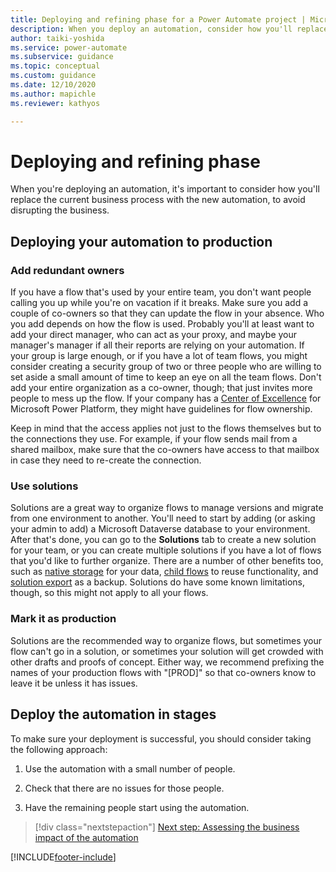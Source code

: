 ```yaml
---
title: Deploying and refining phase for a Power Automate project | Microsoft Docs
description: When you deploy an automation, consider how you'll replace the current business process with the new automation, to avoid disrupting the business.
author: taiki-yoshida
ms.service: power-automate
ms.subservice: guidance
ms.topic: conceptual
ms.custom: guidance
ms.date: 12/10/2020
ms.author: mapichle
ms.reviewer: kathyos

---
```


# Deploying and refining phase

When you're deploying an automation, it's important to consider how you'll
replace the current business process with the new automation, to avoid
disrupting the business.

## Deploying your automation to production

### Add redundant owners

If you have a flow that's used by your entire team, you don't want people
calling you up while you're on vacation if it breaks. Make sure you add a couple
of co-owners so that they can update the flow in your absence. Who you add
depends on how the flow is used. Probably you'll at least want to add your direct manager, who can
act as your proxy, and maybe your manager's manager if all their reports are
relying on your automation. If your group is large enough, or if you have a lot of team
flows, you might consider creating a security group of two or three people who are willing
to set aside a small amount of time to keep an eye on all the team flows. Don't
add your entire organization as a co-owner, though; that just invites more people to mess
up the flow. If your company has a [Center of Excellence](/power-platform/guidance/coe/starter-kit)
for Microsoft Power Platform, they might have guidelines for flow ownership.

Keep in mind that the access applies not just to the flows themselves but
to the connections they use. For example, if your flow sends mail from a shared
mailbox, make sure that the co-owners have access to that mailbox in case they
need to re-create the connection.

### Use solutions

Solutions are a great way to organize flows to manage versions and migrate from
one environment to another. You'll need to start by adding (or asking your admin
to add) a Microsoft Dataverse database to your environment. After that's done,
you can go to the **Solutions** tab to create a new solution for your team, or you
can create multiple solutions if you have a lot of flows that you'd like to
further organize. There are a number of other benefits too, such as [native storage](/powerapps/maker/common-data-service/data-platform-intro)
for your data, [child flows](../../create-child-flows.md) to reuse
functionality, and [solution export](../../overview-solution-flows.md) as a
backup. Solutions do have some known limitations, though, so this might
not apply to all your flows.

### Mark it as production

Solutions are the recommended way to organize flows, but sometimes your flow
can't go in a solution, or sometimes your solution will get crowded with other
drafts and proofs of concept. Either way, we recommend prefixing the names of
your production flows with "[PROD]" so that co-owners know to leave it be unless it has issues.

## Deploy the automation in stages

To make sure your deployment is successful, you should consider taking the
following approach:

1.  Use the automation with a small number of people.

2.  Check that there are no issues for those people.

3.  Have the remaining people start using the automation.

> [!div class="nextstepaction"]
> [Next step: Assessing the business impact of the automation](analyze-and-assess.md)

[!INCLUDE[footer-include](../../includes/footer-banner.md)]